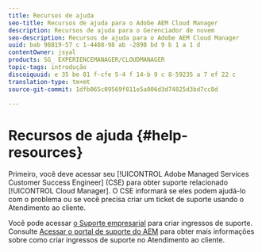 ```yaml
---
title: Recursos de ajuda
seo-title: Recursos de ajuda para o Adobe AEM Cloud Manager
description: Recursos de ajuda para o Gerenciador de nuvem
seo-description: Recursos de ajuda para o Adobe AEM Cloud Manager
uuid: bab 98819-57 c 1-4408-98 ab -2898 bd 9 b 1 a 1 d
contentOwner: jsyal
products: SG_ EXPERIENCEMANAGER/CLOUDMANAGER
topic-tags: introdução
discoiquuid: e 35 be 81 f-cfe 5-4 f 14-b 9 c 8-59235 a 7 ef 22 c
translation-type: tm+mt
source-git-commit: 1dfb065c09569f811e5a006d3d74825d3bd7cc8d

---
```



# Recursos de ajuda {#help-resources}

Primeiro, você deve acessar seu [!UICONTROL Adobe Managed Services Customer Success Engineer] (CSE) para obter suporte relacionado [!UICONTROL Cloud Manager]. O CSE informará se eles podem ajudá-lo com o problema ou se você precisa criar um ticket de suporte usando o Atendimento ao cliente.

Você pode acessar [o Suporte empresarial](https://helpx.adobe.com/contact/enterprise-support.ec.html) para criar ingressos de suporte. Consulte [Acessar o portal de suporte do AEM](https://help.adobe.com/experience-manager/kb/accessing-aem-support-portal.html) para obter mais informações sobre como criar ingressos de suporte no Atendimento ao cliente.
